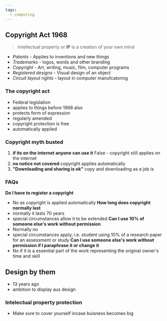 ```yaml
---
tags:
  - computing
---
```

## Copyright Act 1968

> Intellectual property or **IP** is a creation of your own mind

- *Patents* - Applies to inventions and new things
- *Trademarks* - logos, words and other branding
- *Copyright* - Art, writing, music, film, computer programs
- *Registered designs* - Visual design of an object
- *Circuit layout rights* - layout in computer manufcatoring

### The copyright act

- Federal legislation
- applies to things before 1968 also
- protects form of expression
- regularly amended
- copyright protection is free
- automatically applied

### Copyright myth busted
1. **if its on the internet anyone can use it**
False - copyright still applies on the internet
2. **no notice not covered**
copyright applies automatically
1. **"Downloading and sharing is ok"**
copy and downloading as a job is

### FAQs
**Do I have to register a copyright**
- No as copyright is applied automatically
**How long does copyright normally last**
- normally it lasts 70 years
- special circumstances allow it to be extended
**Can I use 10% of someone else's work without permission**
- Normally no
- special circumstances apply, i.e. student using 10% of a research paper for an assessment or study
**Can I use someone else's work without permission if I paraphrase it or change it**
- No if it is a essential part of the work representing the original owner's time and skill

## Design by them
- 13 years ago
- ambition to display aus design
### Intelectual property protection
- Make sure to cover yourself incase buisness becomes big